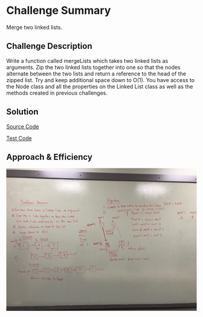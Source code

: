# Challenge Summary
Merge two linked lists.

## Challenge Description
Write a function called mergeLists which takes two linked lists as arguments. Zip the two linked lists together into one so that the nodes alternate between the two lists and return a reference to the head of the zipped list. Try and keep additional space down to O(1). You have access to the Node class and all the properties on the Linked List class as well as the methods created in previous challenges.

## Solution
[Source Code](https://github.com/leepj85/data-structures-and-algorithms/blob/master/code401challenges/src/main/java/code401challenges/linkedlist/LinkedList.java)

[Test Code](https://github.com/leepj85/data-structures-and-algorithms/blob/master/code401challenges/src/test/java/code401challenges/linkedlist/LinkedListTest.java)

## Approach & Efficiency
![](https://github.com/leepj85/data-structures-and-algorithms/blob/master/code401challenges/assets/ll_merge.JPG)
